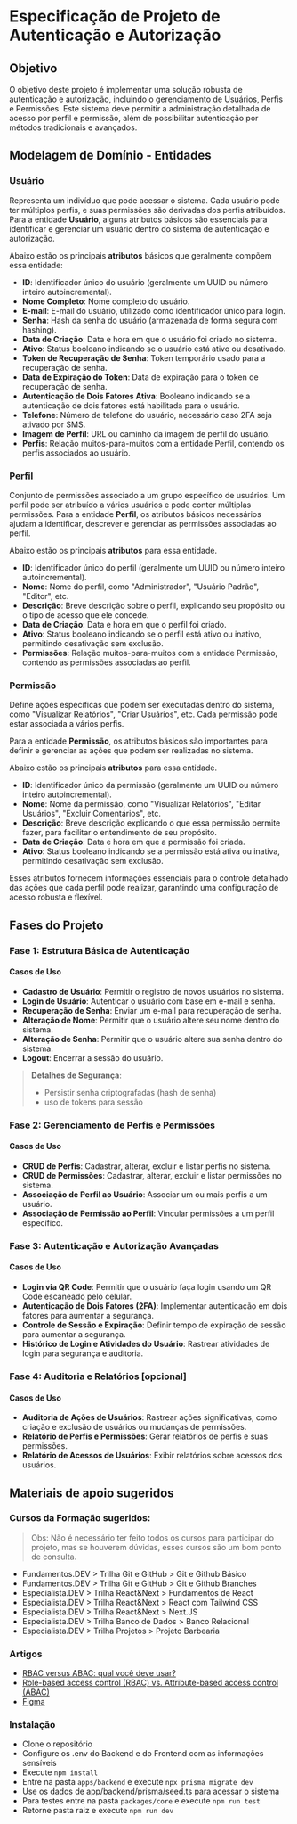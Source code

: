# Especificação de Projeto de Autenticação e Autorização

## Objetivo

O objetivo deste projeto é implementar uma solução robusta de autenticação e autorização, incluindo o gerenciamento de Usuários, Perfis e Permissões. Este sistema deve permitir a administração detalhada de acesso por perfil e permissão, além de possibilitar autenticação por métodos tradicionais e avançados.

## Modelagem de Domínio - Entidades

### Usuário

Representa um indivíduo que pode acessar o sistema. Cada usuário pode ter múltiplos perfis, e suas permissões são derivadas dos perfis atribuídos. Para a entidade **Usuário**, alguns atributos básicos são essenciais para identificar e gerenciar um usuário dentro do sistema de autenticação e autorização.

Abaixo estão os principais **atributos** básicos que geralmente compõem essa entidade:

- **ID**: Identificador único do usuário (geralmente um UUID ou número inteiro autoincremental).
- **Nome Completo**: Nome completo do usuário.
- **E-mail**: E-mail do usuário, utilizado como identificador único para login.
- **Senha**: Hash da senha do usuário (armazenada de forma segura com hashing).
- **Data de Criação**: Data e hora em que o usuário foi criado no sistema.
- **Ativo**: Status booleano indicando se o usuário está ativo ou desativado.
- **Token de Recuperação de Senha**: Token temporário usado para a recuperação de senha.
- **Data de Expiração do Token**: Data de expiração para o token de recuperação de senha.
- **Autenticação de Dois Fatores Ativa**: Booleano indicando se a autenticação de dois fatores está habilitada para o usuário.
- **Telefone**: Número de telefone do usuário, necessário caso 2FA seja ativado por SMS.
- **Imagem de Perfil**: URL ou caminho da imagem de perfil do usuário.
- **Perfis**: Relação muitos-para-muitos com a entidade Perfil, contendo os perfis associados ao usuário.

### Perfil

Conjunto de permissões associado a um grupo específico de usuários. Um perfil pode ser atribuído a vários usuários e pode conter múltiplas permissões. Para a entidade **Perfil**, os atributos básicos necessários ajudam a identificar, descrever e gerenciar as permissões associadas ao perfil.

Abaixo estão os principais **atributos** para essa entidade.

- **ID**: Identificador único do perfil (geralmente um UUID ou número inteiro autoincremental).
- **Nome**: Nome do perfil, como "Administrador", "Usuário Padrão", "Editor", etc.
- **Descrição**: Breve descrição sobre o perfil, explicando seu propósito ou o tipo de acesso que ele concede.
- **Data de Criação**: Data e hora em que o perfil foi criado.
- **Ativo**: Status booleano indicando se o perfil está ativo ou inativo, permitindo desativação sem exclusão.
- **Permissões**: Relação muitos-para-muitos com a entidade Permissão, contendo as permissões associadas ao perfil.

### Permissão

Define ações específicas que podem ser executadas dentro do sistema, como "Visualizar Relatórios", "Criar Usuários", etc. Cada permissão pode estar associada a vários perfis.

Para a entidade **Permissão**, os atributos básicos são importantes para definir e gerenciar as ações que podem ser realizadas no sistema.

Abaixo estão os principais **atributos** para essa entidade.

- **ID**: Identificador único da permissão (geralmente um UUID ou número inteiro autoincremental).
- **Nome**: Nome da permissão, como "Visualizar Relatórios", "Editar Usuários", "Excluir Comentários", etc.
- **Descrição**: Breve descrição explicando o que essa permissão permite fazer, para facilitar o entendimento de seu propósito.
- **Data de Criação**: Data e hora em que a permissão foi criada.
- **Ativo**: Status booleano indicando se a permissão está ativa ou inativa, permitindo desativação sem exclusão.

Esses atributos fornecem informações essenciais para o controle detalhado das ações que cada perfil pode realizar, garantindo uma configuração de acesso robusta e flexível.

## Fases do Projeto

### Fase 1: Estrutura Básica de Autenticação

#### Casos de Uso

- **Cadastro de Usuário**: Permitir o registro de novos usuários no sistema.
- **Login de Usuário**: Autenticar o usuário com base em e-mail e senha.
- **Recuperação de Senha**: Enviar um e-mail para recuperação de senha.
- **Alteração de Nome**: Permitir que o usuário altere seu nome dentro do sistema.
- **Alteração de Senha**: Permitir que o usuário altere sua senha dentro do sistema.
- **Logout**: Encerrar a sessão do usuário.

> **Detalhes de Segurança**:
>
> - Persistir senha criptografadas (hash de senha)
> - uso de tokens para sessão

### Fase 2: Gerenciamento de Perfis e Permissões

#### Casos de Uso

- **CRUD de Perfis**: Cadastrar, alterar, excluir e listar perfis no sistema.
- **CRUD de Permissões**: Cadastrar, alterar, excluir e listar permissões no sistema.
- **Associação de Perfil ao Usuário**: Associar um ou mais perfis a um usuário.
- **Associação de Permissão ao Perfil**: Vincular permissões a um perfil específico.

### Fase 3: Autenticação e Autorização Avançadas

#### Casos de Uso

- **Login via QR Code**: Permitir que o usuário faça login usando um QR Code escaneado pelo celular.
- **Autenticação de Dois Fatores (2FA)**: Implementar autenticação em dois fatores para aumentar a segurança.
- **Controle de Sessão e Expiração**: Definir tempo de expiração de sessão para aumentar a segurança.
- **Histórico de Login e Atividades do Usuário**: Rastrear atividades de login para segurança e auditoria.

### Fase 4: Auditoria e Relatórios [opcional]

#### Casos de Uso

- **Auditoria de Ações de Usuários**: Rastrear ações significativas, como criação e exclusão de usuários ou mudanças de permissões.
- **Relatório de Perfis e Permissões**: Gerar relatórios de perfis e suas permissões.
- **Relatório de Acessos de Usuários**: Exibir relatórios sobre acessos dos usuários.

## Materiais de apoio sugeridos

### Cursos da Formação sugeridos:

> Obs: Não é necessário ter feito todos os cursos para participar do projeto, mas se houverem dúvidas, esses cursos são um bom ponto de consulta.

- Fundamentos.DEV > Trilha Git e GitHub > Git e Github Básico
- Fundamentos.DEV > Trilha Git e GitHub > Git e Github Branches
- Especialista.DEV > Trilha React&Next > Fundamentos de React
- Especialista.DEV > Trilha React&Next > React com Tailwind CSS
- Especialista.DEV > Trilha React&Next > Next.JS
- Especialista.DEV > Trilha Banco de Dados > Banco Relacional
- Especialista.DEV > Trilha Projetos > Projeto Barbearia

### Artigos

- [RBAC versus ABAC: qual você deve usar?](https://www.keepersecurity.com/blog/pt-br/2024/10/28/rbac-vs-abac-which-should-you-use/#:~:text=A%20diferen%C3%A7a%20mais%20%C3%B3bvia%20entre,nos%20atributos%20de%20um%20usu%C3%A1rio.)
- [Role-based access control (RBAC) vs. Attribute-based access control (ABAC)](https://www.youtube.com/watch?v=rvZ35YW4t5k)
- [Figma](https://www.figma.com/design/dHlCN485St1zHFNpS3nGnP/S3curity?node-id=0-1&node-type=canvas&t=M0nNFer2Tmw4qhxy-0)

### Instalação

- Clone o repositório
- Configure os .env do Backend e do Frontend com as informações sensíveis
- Execute `npm install`
- Entre na pasta `apps/backend` e execute `npx prisma migrate dev`
- Use os dados de app/backend/prisma/seed.ts para acessar o sistema
- Para testes entre na pasta `packages/core` e execute `npm run test`
- Retorne pasta raiz e execute `npm run dev`